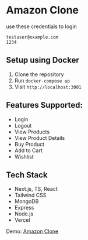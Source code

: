 # Amazon Clone

use these credentials to login

```
testuser@example.com
1234
```

## Setup using Docker

1. Clone the repository
2. Run `docker-compose up`
3. Visit `http://localhost:3001`

## Features Supported:
- Login
- Logout
- View Products
- View Product Details
- Buy Product
- Add to Cart
- Wishlist

## Tech Stack 
- Next.js, TS, React
- Tailwind CSS
- MongoDB
- Express
- Node.js
- Vercel
 
Demo: [Amazon Clone](https://psidh-amazon.vercel.app/)
